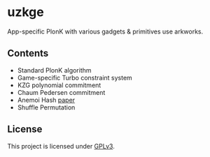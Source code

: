 <!-- [![crate](https://img.shields.io/badge/crates.io-v0.1.1-green.svg)](https://crates.io/crates/uzkge) [![doc](https://img.shields.io/badge/docs.rs-v0.1.1-blue.svg)](https://docs.rs/uzkge) -->

# uzkge
App-specific PlonK with various gadgets & primitives use arkworks.

## Contents
- Standard PlonK algorithm
- Game-specific Turbo constraint system
- KZG polynomial commitment
- Chaum Pedersen commitment
- Anemoi Hash [paper](https://eprint.iacr.org/2022/840)
- Shuffle Permutation

## License

This project is licensed under [GPLv3](https://www.gnu.org/licenses/gpl-3.0.en.html).
